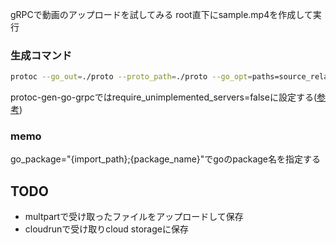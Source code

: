 gRPCで動画のアップロードを試してみる
root直下にsample.mp4を作成して実行
### 生成コマンド
```bash
protoc --go_out=./proto --proto_path=./proto --go_opt=paths=source_relative --go-grpc_out=./proto --go-grpc_opt=require_unimplemented_servers=false --go-grpc_opt=paths=source_relative ./proto/upload.proto
```
protoc-gen-go-grpcではrequire_unimplemented_servers=falseに設定する([参考](https://github.com/grpc/grpc-go/tree/master/cmd/protoc-gen-go-grpc))


### memo
go_package="{import_path};{package_name}"でgoのpackage名を指定する


## TODO
- multpartで受け取ったファイルをアップロードして保存
- cloudrunで受け取りcloud storageに保存